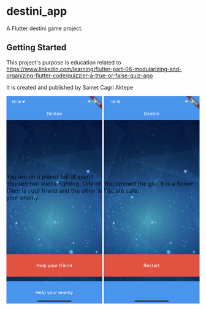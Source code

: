 # destini_app

A Flutter destini game project.

## Getting Started

This project's purpose is education related to https://www.linkedin.com/learning/flutter-part-06-modularizing-and-organizing-flutter-code/quizzler-a-true-or-false-quiz-app

It is created and published by Samet Cagri Aktepe

<img src="./screenshots/IMG_4949.PNG" width="250px">
<img src="./screenshots/IMG_4950.PNG" width="250px">
